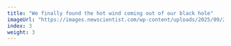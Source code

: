 ```yaml
---
title: "We finally found the hot wind coming out of our black hole"
imageUrl: "https://images.newscientist.com/wp-content/uploads/2025/09/24195853/SEI_267507056.jpg?width=788"
index: 3
weight: 3
---
```

